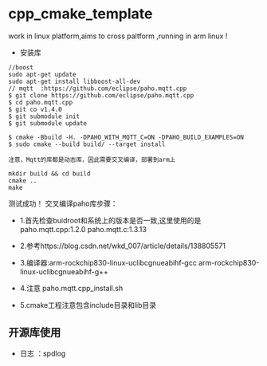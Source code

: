 # cpp_cmake_template

work in linux platform,aims to cross paltform ,running in arm linux 
!
- 安装库
``` shell
//boost
sudo apt-get update
sudo apt-get install libboost-all-dev
// mqtt  :https://github.com/eclipse/paho.mqtt.cpp
$ git clone https://github.com/eclipse/paho.mqtt.cpp
$ cd paho.mqtt.cpp
$ git co v1.4.0
$ git submodule init
$ git submodule update

$ cmake -Bbuild -H. -DPAHO_WITH_MQTT_C=ON -DPAHO_BUILD_EXAMPLES=ON
$ sudo cmake --build build/ --target install

```
`注意，Mqtt的库都是动态库，因此需要交叉编译，部署到arm上`
``` shell
mkdir build && cd build
cmake ..
make 

```


测试成功！
交叉编译paho库步骤：
- 1.首先检查buidroot和系统上的版本是否一致,这里使用的是 paho.mqtt.cpp:1.2.0   paho.mqtt.c:1.3.13
- 2.参考https://blog.csdn.net/wkd_007/article/details/138805571
- 3.编译器:arm-rockchip830-linux-uclibcgnueabihf-gcc  arm-rockchip830-linux-uclibcgnueabihf-g++

- 4.注意 paho.mqtt.cpp_install.sh
- 5.cmake工程注意包含include目录和lib目录


## 开源库使用

- 日志 ：spdlog
